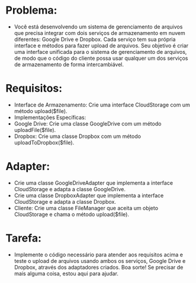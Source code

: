 # Problema:
- Você está desenvolvendo um sistema de gerenciamento de arquivos que precisa integrar com dois serviços de armazenamento em nuvem 
        diferentes: Google Drive e Dropbox. Cada serviço tem sua própria interface e métodos para fazer upload de arquivos. Seu objetivo é criar 
        uma interface unificada para o sistema de gerenciamento de arquivos, de modo que o código do cliente possa usar qualquer um dos serviços de 
        armazenamento de forma intercambiável.

# Requisitos:
- Interface de Armazenamento: Crie uma interface CloudStorage com um método upload($file).
- Implementações Específicas:
- Google Drive: Crie uma classe GoogleDrive com um método uploadFile($file).
- Dropbox: Crie uma classe Dropbox com um método uploadToDropbox($file).
# Adapter:
- Crie uma classe GoogleDriveAdapter que implementa a interface CloudStorage e adapta a classe GoogleDrive.
- Crie uma classe DropboxAdapter que implementa a interface CloudStorage e adapta a classe Dropbox.
- Cliente: Crie uma classe FileManager que aceita um objeto CloudStorage e chama o método upload($file).
# Tarefa:
- Implemente o código necessário para atender aos requisitos acima e teste o upload de arquivos usando ambos os serviços, Google Drive e Dropbox, através dos adaptadores criados. Boa sorte! Se precisar de mais alguma coisa, estou aqui para ajudar.